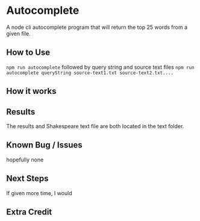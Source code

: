 # Autocomplete
A node cli autocomplete program that will return the top 25 words from a given file.

## How to Use
`npm run autocomplete` followed by query string and source text files
`npm run autocomplete queryString source-text1.txt source-text2.txt....`

## How it works 


## Results
The results and Shakespeare text file are both located in the text folder. 

## Known Bug / Issues
hopefully none

## Next Steps
If given more time, I would

## Extra Credit

